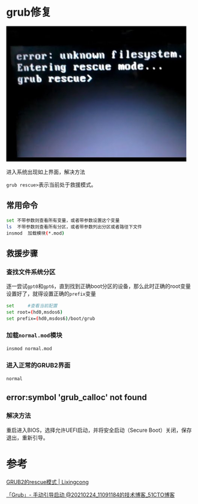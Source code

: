 # grub修复

![img](image/grub%E4%BF%AE%E5%A4%8D/boot.jpg)

进入系统出现如上界面，解决方法

`grub rescue>`表示当前处于救援模式。

## 常用命令

```bash
set	不带参数则查看所有变量，或者带参数设置这个变量
ls	不带参数则查看所有分区，或者带参数列出分区或者路径下文件
insmod	加载模块(*.mod)
```

## 救援步骤

### 查找文件系统分区

逐一尝试`gpt0`和`gpt6`，直到找到正确boot分区的设备，那么此时正确的root变量设置好了，就得设置正确的`prefix`变量

```bash
set		#查看当前配置
set root=(hd0,msdos6)
set prefix=(hd0,msdos6)/boot/grub
```

### 加载`normal.mod`模块

```bash
insmod normal.mod
```

### 进入正常的GRUB2界面

```bash
normal
```

## error:symbol 'grub_calloc' not found

### 解决方法

重启进入BIOS，选择允许UEFI启动，并将安全启动（Secure Boot）关闭，保存退出，重新引导。

# 参考

[GRUB2的rescue模式 | Lixingcong](http://lixingcong.github.io/2019/07/14/grub-rescue/)

[「Grub」- 手动引导启动 @20210224_11091184的技术博客_51CTO博客](https://blog.51cto.com/u_11101184/3136426)